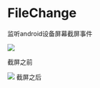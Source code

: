 # FileChange
监听android设备屏幕截屏事件

![](https://github.com/xiaochilun/FileChange/blob/master/screenshots/shot1.jpg)

截屏之前


![](https://github.com/xiaochilun/FileChange/blob/master/screenshots/shot2.jpg)
截屏之后
